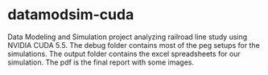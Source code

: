 datamodsim-cuda
===============

Data Modeling and Simulation project analyzing railroad line study using NVIDIA CUDA 5.5. The debug folder contains most of the peg setups for the simulations. The output folder contains the excel spreadsheets for our simulation. The pdf is the final report with some images. 
